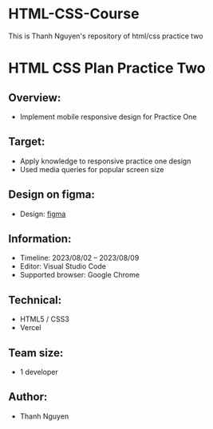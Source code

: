 # HTML-CSS-Course

This is Thanh Nguyen's repository of html/css practice two

# HTML CSS Plan Practice Two

## Overview:

- Implement mobile responsive design for Practice One

## Target:

- Apply knowledge to responsive practice one design
- Used media queries for popular screen size

## Design on figma:

- Design: [figma](https://www.figma.com/file/xb19lOtsIY01dWTZkx3VBR/Product-practice?node-id=0%3A1&mode=dev)

## Information:

- Timeline: 2023/08/02 – 2023/08/09
- Editor: Visual Studio Code
- Supported browser: Google Chrome

## Technical:

- HTML5 / CSS3
- Vercel

## Team size:

- 1 developer

## Author:

- Thanh Nguyen
